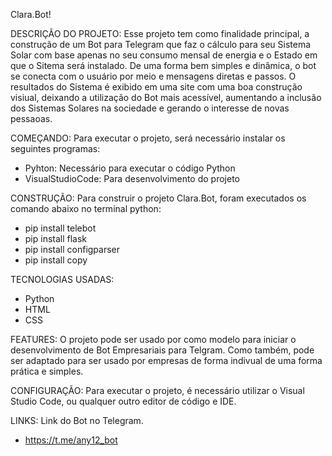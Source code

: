 Clara.Bot!


DESCRIÇÃO DO PROJETO:
Esse projeto tem como finalidade principal, a construção de um Bot para Telegram que faz o cálculo para seu Sistema Solar com base apenas no seu consumo mensal de energia e o Estado em que o Sitema será instalado. De uma forma bem simples e dinâmica, o bot se conecta com o usuário por meio e mensagens diretas e passos. O resultados do Sistema é exibido em uma site com uma boa construção visiual, deixando a utilização do Bot mais acessível, aumentando a inclusão dos Sistemas Solares na sociedade e gerando o interesse de novas pessaoas.


COMEÇANDO:
Para executar o projeto, será necessário instalar os seguintes programas:
 - Pyhton: Necessário para executar o código Python
 - VisualStudioCode: Para desenvolvimento do projeto


CONSTRUÇÃO:
Para construir o projeto Clara.Bot, foram executados os comando abaixo no terminal python:
- pip install telebot
- pip install flask
- pip install configparser
- pip install copy


TECNOLOGIAS USADAS:
- Python
- HTML
- CSS


FEATURES:
O projeto pode ser usado por como modelo para iniciar o desenvolvimento de Bot Empresariais para Telgram. Como também, pode ser adaptado para ser usado por empresas de forma indivual de uma forma prática e simples.


CONFIGURAÇÃO:
Para executar o projeto, é necessário utilizar o Visual Studio Code, ou qualquer outro editor de código e IDE.


LINKS:
Link do Bot no Telegram.
- https://t.me/any12_bot